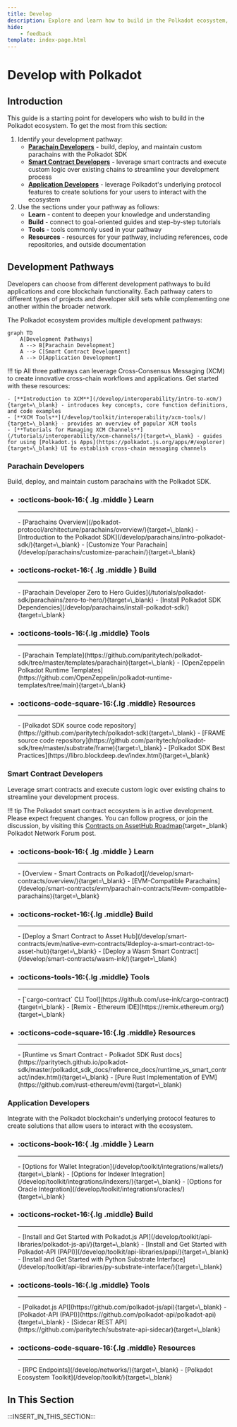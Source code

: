 ```yaml
---
title: Develop
description: Explore and learn how to build in the Polkadot ecosystem, from a custom parachain to smart contracts, supported by robust integrations and developer tools.
hide: 
    - feedback
template: index-page.html
---
```


# Develop with Polkadot

## Introduction

This guide is a starting point for developers who wish to build in the Polkadot ecosystem. To get the most from this section:

1. Identify your development pathway:
    - [**Parachain Developers**](#parachain-developers) - build, deploy, and maintain custom parachains with the Polkadot SDK
    - [**Smart Contract Developers**](#smart-contract-developers) - leverage smart contracts and execute custom logic over existing chains to streamline your development process
    - [**Application Developers**](#application-developers) - leverage Polkadot's underlying protocol features to create solutions for your users to interact with the ecosystem
2. Use the sections under your pathway as follows:
    - **Learn** - content to deepen your knowledge and understanding
    - **Build** - connect to goal-oriented guides and step-by-step tutorials
    - **Tools** - tools commonly used in your pathway
    - **Resources** - resources for your pathway, including references, code repositories, and outside documentation

## Development Pathways

Developers can choose from different development pathways to build applications and core blockchain functionality. Each pathway caters to different types of projects and developer skill sets while complementing one another within the broader network.

The Polkadot ecosystem provides multiple development pathways:

```mermaid
graph TD
    A[Development Pathways]
    A --> B[Parachain Development]
    A --> C[Smart Contract Development]
    A --> D[Application Development]
```

!!! tip
    All three pathways can leverage Cross-Consensus Messaging (XCM) to create innovative cross-chain workflows and applications. Get started with these resources:

    - [**Introduction to XCM**](/develop/interoperability/intro-to-xcm/){target=\_blank} - introduces key concepts, core function definitions, and code examples
    - [**XCM Tools**](/develop/toolkit/interoperability/xcm-tools/){target=\_blank} - provides an overview of popular XCM tools
    - [**Tutorials for Managing XCM Channels**](/tutorials/interoperability/xcm-channels/){target=\_blank} - guides for using [Polkadot.js Apps](https://polkadot.js.org/apps/#/explorer){target=\_blank} UI to establish cross-chain messaging channels 

### Parachain Developers

Build, deploy, and maintain custom parachains with the Polkadot SDK.

<div class="grid cards links" markdown>

- <h3>:octicons-book-16:{ .lg .middle } Learn</h3>
    <hr>
    - [Parachains Overview](/polkadot-protocol/architecture/parachains/overview/){target=\_blank}
    - [Introduction to the Polkadot SDK](/develop/parachains/intro-polkadot-sdk/){target=\_blank}
    - [Customize Your Parachain](/develop/parachains/customize-parachain/){target=\_blank}

- <h3>:octicons-rocket-16:{ .lg .middle } Build</h3>
    <hr>
    - [Parachain Developer Zero to Hero Guides](/tutorials/polkadot-sdk/parachains/zero-to-hero/){target=\_blank}
    - [Install Polkadot SDK Dependencies](/develop/parachains/install-polkadot-sdk/){target=\_blank}

- <h3>:octicons-tools-16:{.lg .middle} Tools</h3>
    <hr>
    - [Parachain Template](https://github.com/paritytech/polkadot-sdk/tree/master/templates/parachain){target=\_blank}
    - [OpenZeppelin Polkadot Runtime Templates](https://github.com/OpenZeppelin/polkadot-runtime-templates/tree/main){target=\_blank}

- <h3>:octicons-code-square-16:{.lg .middle} Resources</h3>
    <hr>
    - [Polkadot SDK source code repository](https://github.com/paritytech/polkadot-sdk){target=\_blank}
    - [FRAME source code repository](https://github.com/paritytech/polkadot-sdk/tree/master/substrate/frame){target=\_blank}
    - [Polkadot SDK Best Practices](https://libro.blockdeep.dev/index.html){target=\_blank}

</div>

### Smart Contract Developers

Leverage smart contracts and execute custom logic over existing chains to streamline your development process.

!!! tip
    The Polkadot smart contract ecosystem is in active development. Please expect frequent changes. You can follow progress, or join the discussion, by visiting this [Contracts on AssetHub Roadmap](https://forum.polkadot.network/t/contracts-on-assethub-roadmap/9513/57){target=\_blank} Polkadot Network Forum post.

<div class="grid cards links" markdown>

- <h3>:octicons-book-16:{ .lg .middle } Learn</h3>
    <hr>
    - [Overview - Smart Contracts on Polkadot](/develop/smart-contracts/overview/){target=\_blank}
    - [EVM-Compatible Parachains](/develop/smart-contracts/evm/parachain-contracts/#evm-compatible-parachains){target=\_blank}

- <h3>:octicons-rocket-16:{.lg .middle} Build</h3>
    <hr>
    - [Deploy a Smart Contract to Asset Hub](/develop/smart-contracts/evm/native-evm-contracts/#deploy-a-smart-contract-to-asset-hub){target=\_blank}
    - [Deploy a Wasm Smart Contract](/develop/smart-contracts/wasm-ink/){target=\_blank}

- <h3>:octicons-tools-16:{.lg .middle} Tools</h3>
    <hr>
    - [`cargo-contract` CLI Tool](https://github.com/use-ink/cargo-contract){target=\_blank}
    - [Remix - Ethereum IDE](https://remix.ethereum.org/){target=\_blank}

- <h3>:octicons-code-square-16:{.lg .middle} Resources</h3>
    <hr>
    - [Runtime vs Smart Contract - Polkadot SDK Rust docs](https://paritytech.github.io/polkadot-sdk/master/polkadot_sdk_docs/reference_docs/runtime_vs_smart_contract/index.html){target=\_blank}
    - [Pure Rust Implementation of EVM](https://github.com/rust-ethereum/evm){target=\_blank}

</div>

### Application Developers

Integrate with the Polkadot blockchain's underlying protocol features to create solutions that allow users to interact with the ecosystem.

<div class="grid cards links" markdown>

- <h3>:octicons-book-16:{ .lg .middle } Learn</h3>
    <hr>
    - [Options for Wallet Integration](/develop/toolkit/integrations/wallets/){target=\_blank}
    - [Options for Indexer Integration](/develop/toolkit/integrations/indexers/){target=\_blank}
    - [Options for Oracle Integration](/develop/toolkit/integrations/oracles/){target=\_blank}

- <h3>:octicons-rocket-16:{.lg .middle} Build</h3>
    <hr>
    - [Install and Get Started with Polkadot.js API](/develop/toolkit/api-libraries/polkadot-js-api/){target=\_blank}
    - [Install and Get Started with Polkadot-API (PAPI)](/develop/toolkit/api-libraries/papi/){target=\_blank}
    - [Install and Get Started with Python Substrate Interface](/develop/toolkit/api-libraries/py-substrate-interface/){target=\_blank}

- <h3>:octicons-tools-16:{.lg .middle} Tools</h3>
    <hr>
    - [Polkadot.js API](https://github.com/polkadot-js/api){target=\_blank}
    - [Polkadot-API (PAPI)](https://github.com/polkadot-api/polkadot-api){target=\_blank}
    - [Sidecar REST API](https://github.com/paritytech/substrate-api-sidecar){target=\_blank}

- <h3>:octicons-code-square-16:{.lg .middle} Resources</h3>
    <hr>
    - [RPC Endpoints](/develop/networks/){target=\_blank}
    - [Polkadot Ecosystem Toolkit](/develop/toolkit/){target=\_blank}

</div>

## In This Section

:::INSERT_IN_THIS_SECTION:::
